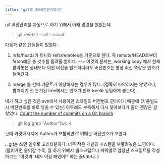 ```yaml
---
title: "git로 SW버전관리하기"
---
```




git 버전관리를 자동으로 하기 위해서 아래 명령을 썼었는데
> git rev-list --all --count


다음과 같은 단점들이 있었다.

1) refs/heads가 아니라 refs/remotes을 기준으로 한다. 즉 remote/HEAD로부터 fetch해온 총 갯수를 돌려줄 뿐이다.
--> 이것의 문제는, working copy 에서 현재 받아놓은 상태보다 이전 버전을 빌드하더라도 버전번호는 항상 최신 똑같은 번호가 들어간다.

2) merge 를 할때 카운트가 이상해지는 경우가 많다. (정확히 파악하지는 않았으나, 합쳐지기 전 분기된 tree에서는 번호가 원래 tree와 동일하게 붙는다)

내가 하고 싶은 것은 svn에서 사용하던 스타일의 버전번호 관리이기 때문에 (자동빌드시 버전번호를 바로 넣을 수 있는)
아무래도 부족해서 다시 찾아보다가 좀더 괜찮은 걸 찾았다.
[Count the number of commits on a Git branch](https://stackoverflow.com/questions/11657295/count-the-number-of-commits-on-a-git-branch)

> git log|grep "Author"|wc -l

근데 커밋메시지에 Author가 포함되면?? 이때는 버전번호가 꼬인다.

.. git는 쓰면 쓸수록 고리타분하다. 너무 작은 개념의 시스템을 부풀려놓은 느낌이다. (들어가면 들어갈 수록, 뭘 하기 위해서 쉘스크립트나 파워쉘로 엄청난 스크립트를 작성하고는 "이것봐! 내가 이걸 해냈어!" 하는 꼴이라니..)

